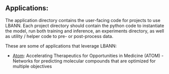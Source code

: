 ## Applications:

The application directory contains the user-facing code for projects
to use LBANN.  Each project directory should contain the python code
to instantiate the model, run both training and inference, an
experiments directory, as well as utility / helper code to pre- or
post-process data.

These are some of applications that leverage LBANN:
- [Atom](ATOM/README.md): Accelerating Therapeutics for Opportunities
  in Medicine (ATOM) - Networks for predicting molecular compounds
  that are optimized for multiple objectives

